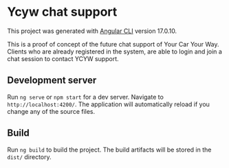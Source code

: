 # Ycyw chat support

This project was generated with [Angular CLI](https://github.com/angular/angular-cli) version 17.0.10.

This is a proof of concept of the future chat support of Your Car Your Way. Clients who are already registered in the system, are able to login and join a chat session to contact YCYW support.

## Development server

Run `ng serve` or `npm start` for a dev server. Navigate to `http://localhost:4200/`. The application will automatically reload if you change any of the source files.


## Build

Run `ng build` to build the project. The build artifacts will be stored in the `dist/` directory.

